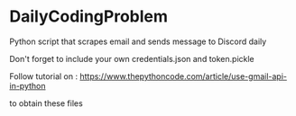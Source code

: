 # DailyCodingProblem
Python script that scrapes email and sends message to Discord daily

Don't forget to include your own credentials.json and token.pickle

Follow tutorial on : https://www.thepythoncode.com/article/use-gmail-api-in-python

to obtain these files
